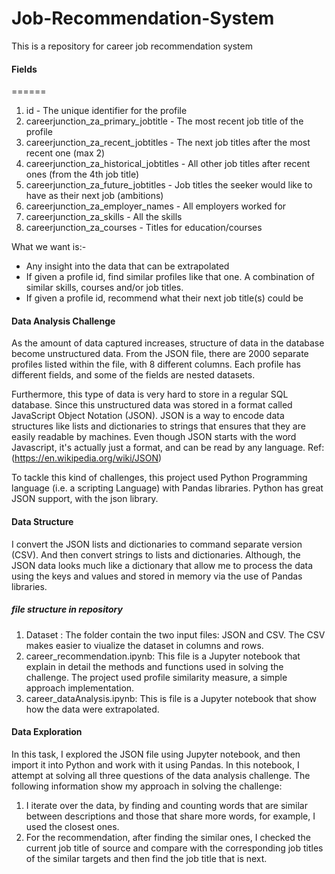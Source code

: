 # Job-Recommendation-System

This is a repository for career job recommendation system

#### Fields
======
1. id - The unique identifier for the profile
2. careerjunction_za_primary_jobtitle - The most recent job title of the profile
3. careerjunction_za_recent_jobtitles - The next job titles after the most recent one (max 2)
4. careerjunction_za_historical_jobtitles - All other job titles after recent ones (from the 4th job title)
5. careerjunction_za_future_jobtitles - Job titles the seeker would like to have as their next job (ambitions)
6. careerjunction_za_employer_names - All employers worked for
7. careerjunction_za_skills - All the skills
8. careerjunction_za_courses - Titles for education/courses
 
What we want is:-
- Any insight into the data that can be extrapolated
- If given a profile id, find similar profiles like that one. A combination of similar skills, courses and/or job titles.
- If given a profile id, recommend what their next job title(s) could be

#### Data Analysis Challenge

As the amount of data captured increases, structure of data in the database become unstructured data. From the JSON file, there are 2000 separate profiles listed within the file, with 8 different columns. Each profile has different fields, and some of the fields are nested datasets. 

Furthermore, this type of data is very hard to store in a regular SQL database. Since this unstructured data was stored in a format called JavaScript Object Notation (JSON). JSON is a way to encode data structures like lists and dictionaries to strings that ensures that they are easily readable by machines. Even though JSON starts with the word Javascript, 
it's actually just a format, and can be read by any language. Ref: (https://en.wikipedia.org/wiki/JSON)

To tackle this kind of challenges, this project used Python Programming language (i.e. a scripting Language) with Pandas libraries. Python has great JSON support, with the json library. 

#### Data Structure

I convert the JSON lists and dictionaries to command separate version (CSV). And then convert strings to lists and dictionaries. Although, the JSON data looks much like a dictionary that allow me to process the data using the keys and values and stored in memory via the use of Pandas libraries. 

##### file structure in repository
1. Dataset : The folder contain the two input files: JSON and CSV. The CSV makes easier to viualize the dataset in columns and rows.
2. career_recommendation.ipynb: This file is a Jupyter notebook that explain in detail the methods and functions used in solving the challenge. The project used profile similarity measure, a simple approach implementation.
3. career_dataAnalysis.ipynb: This is file is a Jupyter notebook that show how the data were extrapolated.

#### Data Exploration
In this task, I explored the JSON file using Jupyter notebook, and then import it into Python and work with it using Pandas. In this notebook, I attempt at solving all three questions of the data analysis challenge. The following information show my approach in solving the challenge:

1. I iterate over the data, by finding and counting words that are similar between descriptions and those that share more words, for example, I used the closest ones.
2. For the recommendation, after finding the similar ones, I checked the current job title of source and compare with the corresponding job titles of the similar targets and then find the job title that is next.
